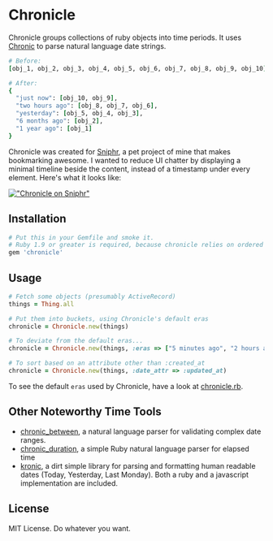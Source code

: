 Chronicle
=========

Chronicle groups collections of ruby objects into time periods.
It uses [Chronic](https://github.com/mojombo/chronic/) to parse natural language date strings.

```ruby
# Before:
[obj_1, obj_2, obj_3, obj_4, obj_5, obj_6, obj_7, obj_8, obj_9, obj_10]

# After:
{
  "just now": [obj_10, obj_9],
  "two hours ago": [obj_8, obj_7, obj_6],
  "yesterday": [obj_5, obj_4, obj_3],
  "6 months ago": [obj_2],
  "1 year ago": [obj_1]
}
```

Chronicle was created for [Sniphr](http://sniphr.com), a pet project of mine that makes 
bookmarking awesome. I wanted to reduce UI chatter by displaying a minimal timeline 
beside the content, instead of a timestamp under every element. Here's what it looks like:

[ !["Chronicle on Sniphr"](http://f.cl.ly/items/2I2q0P0w2Z2r0D0d390D/chronicle.png "Chronicle on Sniphr") ](http://sniphr.com "Sniphr")

Installation
------------

```ruby
# Put this in your Gemfile and smoke it.
# Ruby 1.9 or greater is required, because chronicle relies on ordered hashes.
gem 'chronicle'
```

Usage
-----

```ruby
# Fetch some objects (presumably ActiveRecord)
things = Thing.all

# Put them into buckets, using Chronicle's default eras
chronicle = Chronicle.new(things)

# To deviate from the default eras...
chronicle = Chronicle.new(things, :eras => ["5 minutes ago", "2 hours ago", "three weeks ago"])

# To sort based on an attribute other than :created_at
chronicle = Chronicle.new(things, :date_attr => :updated_at)
```

To see the default `eras` used by Chronicle, have a look at 
[chronicle.rb](https://github.com/zeke/chronicle/blob/master/lib/chronicle.rb#L16).

Other Noteworthy Time Tools
---------------------------

- [chronic_between](https://github.com/jrobertson/chronic_between), a natural language parser for validating complex date ranges.
- [chronic_duration](https://github.com/hpoydar/chronic_duration), a simple Ruby natural language parser for elapsed time
- [kronic](https://github.com/xaviershay/kronic), a dirt simple library for parsing and formatting human readable dates (Today, Yesterday, Last Monday). 
  Both a ruby and a javascript implementation are included.

License
-------

MIT License. Do whatever you want.